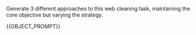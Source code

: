 Generate 3 different approaches to this web cleaning task,
maintaining the core objective but varying the strategy.

{{OBJECT_PROMPT}}
